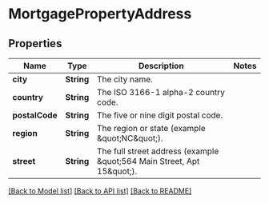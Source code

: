 # MortgagePropertyAddress

## Properties
Name | Type | Description | Notes
------------ | ------------- | ------------- | -------------
**city** | **String** | The city name. | 
**country** | **String** | The ISO 3166-1 alpha-2 country code. | 
**postalCode** | **String** | The five or nine digit postal code. | 
**region** | **String** | The region or state (example \&quot;NC\&quot;). | 
**street** | **String** | The full street address (example \&quot;564 Main Street, Apt 15\&quot;). | 

[[Back to Model list]](../README.md#documentation-for-models) [[Back to API list]](../README.md#documentation-for-api-endpoints) [[Back to README]](../README.md)


